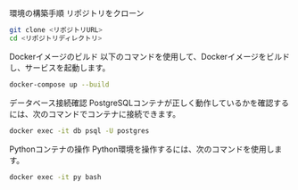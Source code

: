 環境の構築手順
リポジトリをクローン

```bash
git clone <リポジトリURL>
cd <リポジトリディレクトリ>
```
Dockerイメージのビルド 以下のコマンドを使用して、Dockerイメージをビルドし、サービスを起動します。
```bash
docker-compose up --build
```
データベース接続確認 PostgreSQLコンテナが正しく動作しているかを確認するには、次のコマンドでコンテナに接続できます。

```bash
docker exec -it db psql -U postgres

```
Pythonコンテナの操作 Python環境を操作するには、次のコマンドを使用します。
```bash
docker exec -it py bash

```
